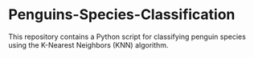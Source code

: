 # Penguins-Species-Classification
This repository contains a Python script for classifying penguin species using the K-Nearest Neighbors (KNN) algorithm. 
